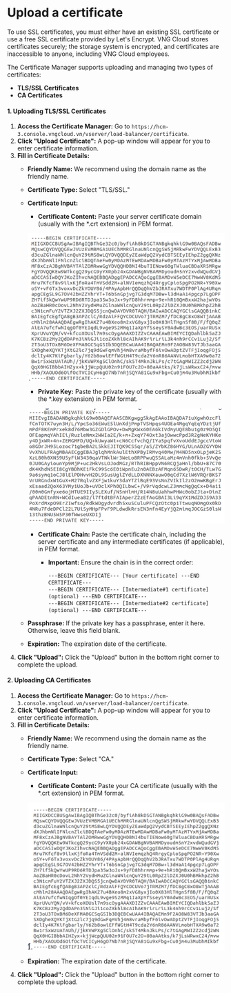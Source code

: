 # Upload a certificate

To use SSL certificates, you must either have an existing SSL certificate or use a free SSL certificate provided by Let's Encrypt. VNG Cloud stores certificates securely; the storage system is encrypted, and certificates are inaccessible to anyone, including VNG Cloud employees.

The Certificate Manager supports uploading and managing two types of certificates:

* **TLS/SSL Certificates**
* **CA Certificates**

#### 1. Uploading TLS/SSL Certificates

1. **Access the Certificate Manager:** Go to `https://hcm-3.console.vngcloud.vn/vserver/load-balancer/certificate`.
2. **Click "Upload Certificate":** A pop-up window will appear for you to enter certificate information.
3. **Fill in Certificate Details:**
   * **Friendly Name:** We recommend using the domain name as the friendly name.
   * **Certificate Type:** Select "TLS/SSL."
   *   **Certificate Input:**

       * **Certificate Content:** Paste your server certificate domain (usually with the \*.crt extension) in PEM format.

       ![](<../../../../../.gitbook/assets/image (5) (1) (1) (1) (1) (1) (1) (1) (1) (1) (1) (1) (1) (1) (1) (1) (1) (1).png>)

       * **Private Key:** Paste the private key of the certificate (usually with the \*.key extension) in PEM format.

       &#x20;![](<../../../../../.gitbook/assets/image (1) (1) (1) (1) (1) (1) (1) (1) (1) (1) (1) (1) (1) (1) (1) (1) (1) (1) (1) (1) (1) (1) (1) (1) (1) (1) (1) (1) (1).png>)

       * **Certificate Chain:** Paste the certificate chain, including the server certificate and any intermediate certificates (if applicable), in PEM format.
         *   **Important:** Ensure the chain is in the correct order:

             ```
             ---BEGIN CERTIFICATE--- [Your certificate] ---END CERTIFICATE---
             ---BEGIN CERTIFICATE--- [Intermediate#1 certificate] (optional) ---END CERTIFICATE---
             ---BEGIN CERTIFICATE--- [Intermediate#2 certificate] (optional) ---END CERTIFICATE---
             ```
   * **Passphrase:** If the private key has a passphrase, enter it here. Otherwise, leave this field blank.
   * **Expiration:** The expiration date of the certificate.
4. **Click "Upload":** Click the "Upload" button in the bottom right corner to complete the upload.

#### 2. Uploading CA Certificates

1. **Access the Certificate Manager:** Go to `https://hcm-3.console.vngcloud.vn/vserver/load-balancer/certificate`.
2. **Click "Upload Certificate":** A pop-up window will appear for you to enter certificate information.
3. **Fill in Certificate Details:**
   * **Friendly Name:** We recommend using the domain name as the friendly name.
   * **Certificate Type:** Select "CA."
   *   **Certificate Input:**

       * **Certificate Content:** Paste your CA certificate (usually with the \*.crt extension) in PEM format.&#x20;

       ![](<../../../../../.gitbook/assets/image (2) (1) (1) (1) (1) (1) (1) (1) (1) (1) (1) (1) (1) (1) (1) (1) (1) (1) (1) (1) (1) (1) (1) (1).png>)
   * **Expiration:** The expiration date of the certificate.
4. **Click "Upload":** Click the "Upload" button in the bottom right corner to complete the upload.
